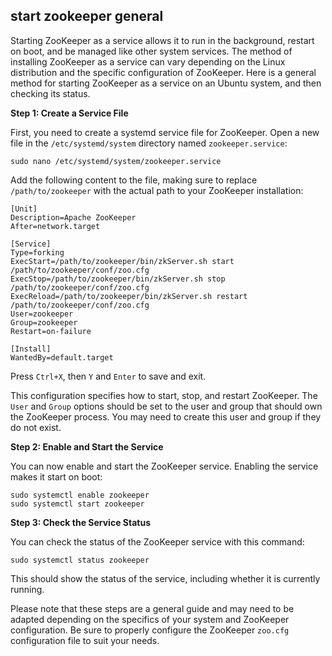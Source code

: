 ## start zookeeper general

Starting ZooKeeper as a service allows it to run in the background, restart on boot, and be managed like other system services. The method of installing ZooKeeper as a service can vary depending on the Linux distribution and the specific configuration of ZooKeeper. Here is a general method for starting ZooKeeper as a service on an Ubuntu system, and then checking its status.

**Step 1: Create a Service File**

First, you need to create a systemd service file for ZooKeeper. Open a new file in the `/etc/systemd/system` directory named `zookeeper.service`:

```
sudo nano /etc/systemd/system/zookeeper.service

```

Add the following content to the file, making sure to replace `/path/to/zookeeper` with the actual path to your ZooKeeper installation:

```
[Unit]
Description=Apache ZooKeeper
After=network.target

[Service]
Type=forking
ExecStart=/path/to/zookeeper/bin/zkServer.sh start /path/to/zookeeper/conf/zoo.cfg
ExecStop=/path/to/zookeeper/bin/zkServer.sh stop /path/to/zookeeper/conf/zoo.cfg
ExecReload=/path/to/zookeeper/bin/zkServer.sh restart /path/to/zookeeper/conf/zoo.cfg
User=zookeeper
Group=zookeeper
Restart=on-failure

[Install]
WantedBy=default.target

```

Press `Ctrl+X`, then `Y` and `Enter` to save and exit.

This configuration specifies how to start, stop, and restart ZooKeeper. The `User` and `Group` options should be set to the user and group that should own the ZooKeeper process. You may need to create this user and group if they do not exist.

**Step 2: Enable and Start the Service**

You can now enable and start the ZooKeeper service. Enabling the service makes it start on boot:

```
sudo systemctl enable zookeeper
sudo systemctl start zookeeper

```

**Step 3: Check the Service Status**

You can check the status of the ZooKeeper service with this command:

```
sudo systemctl status zookeeper

```

This should show the status of the service, including whether it is currently running.

Please note that these steps are a general guide and may need to be adapted depending on the specifics of your system and ZooKeeper configuration. Be sure to properly configure the ZooKeeper `zoo.cfg` configuration file to suit your needs.